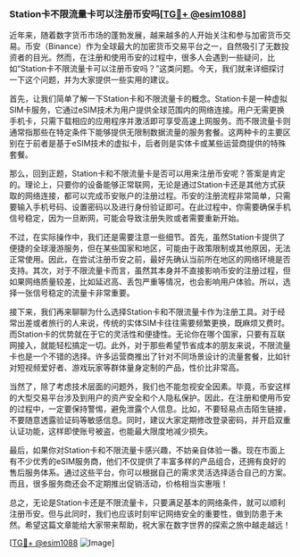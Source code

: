 ### Station卡不限流量卡可以注册币安吗[[TG💪+ @esim1088](https://t.me/s/esim1088)]

近年来，随着数字货币市场的蓬勃发展，越来越多的人开始关注和参与加密货币交易。币安（Binance）作为全球最大的加密货币交易平台之一，自然吸引了无数投资者的目光。然而，在注册和使用币安的过程中，很多人会遇到一些疑问，比如“Station卡不限流量卡可以注册币安吗？”这类问题。今天，我们就来详细探讨一下这个问题，并为大家提供一些实用的建议。

首先，让我们简单了解一下Station卡和不限流量卡的概念。Station卡是一种虚拟SIM卡服务，它通过eSIM技术为用户提供全球范围内的网络连接。用户无需更换手机卡，只需下载相应的应用程序并激活即可享受高速上网服务。而不限流量卡则通常指那些在特定条件下能够提供无限制数据流量的服务套餐。这两种卡的主要区别在于前者是基于eSIM技术的虚拟卡，后者则是实体卡或某些运营商提供的特殊套餐。

那么，回到正题，Station卡和不限流量卡是否可以用来注册币安呢？答案是肯定的。理论上，只要你的设备能够正常联网，无论是通过Station卡还是其他方式获取的网络连接，都可以完成币安账户的注册过程。币安的注册流程非常简单，只需要输入手机号码、设置密码以及进行身份验证即可。在此过程中，你需要确保手机信号稳定，因为一旦断网，可能会导致注册失败或者需要重新开始。

不过，在实际操作中，我们还是需要注意一些细节。首先，虽然Station卡提供了便捷的全球漫游服务，但在某些国家和地区，可能由于政策限制或其他原因，无法正常使用。因此，在尝试注册币安之前，最好先确认当前所在地区的网络环境是否支持。其次，对于不限流量卡而言，虽然其本身并不直接影响币安的注册过程，但如果网络质量较差，比如延迟高、丢包严重等情况，也会影响用户体验。所以，选择一张信号稳定的流量卡非常重要。

接下来，我们再来聊聊为什么选择Station卡和不限流量卡作为注册工具。对于经常出差或者旅行的人来说，传统的实体SIM卡往往需要频繁更换，既麻烦又费时。而Station卡的优势就在于它的灵活性和便捷性。无论你在哪个国家，只要有互联网接入，就能轻松搞定一切。此外，对于那些希望节省成本的朋友来说，不限流量卡也是一个不错的选择。许多运营商推出了针对不同场景设计的流量套餐，比如针对短视频爱好者、游戏玩家等群体量身定制的产品，性价比非常高。

当然了，除了考虑技术层面的问题外，我们也不能忽视安全因素。毕竟，币安这样的大型交易平台涉及到用户的资产安全和个人隐私保护。因此，在注册和使用币安的过程中，一定要保持警惕，避免泄露个人信息。比如，不要轻易点击陌生链接，不要随意透露验证码等敏感信息。同时，建议大家定期修改登录密码，并开启双重认证功能，这样即使账号被盗，也能最大限度地减少损失。

最后，如果你对Station卡和不限流量卡感兴趣，不妨亲自体验一番。现在市面上有不少优秀的eSIM服务商，他们不仅提供了丰富多样的产品组合，还拥有良好的售后服务体系。通过这些平台，你可以根据自己的需求灵活选择适合自己的方案。而且，很多服务商还会不定期推出促销活动，价格相当实惠哦！

总之，无论是Station卡还是不限流量卡，只要满足基本的网络条件，就可以顺利注册币安。但与此同时，我们也应该时刻牢记网络安全的重要性，做到防患于未然。希望这篇文章能给大家带来帮助，祝大家在数字世界的探索之旅中越走越远！

[[TG💪+ @esim1088](https://t.me/s/esim1088) ![Image](https://i.postimg.cc/4NQfJmqS/Snipaste-2025-05-13-00-14-12.png)]